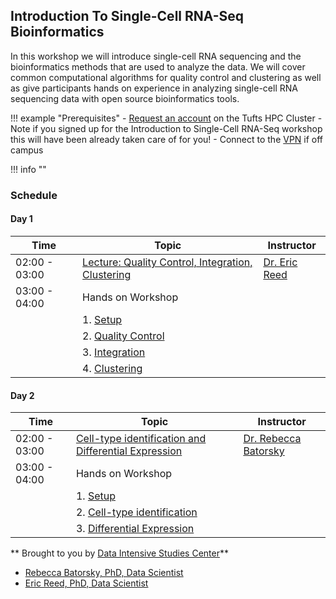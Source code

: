 ## Introduction To Single-Cell RNA-Seq Bioinformatics 

In this workshop we will introduce single-cell RNA sequencing and the bioinformatics methods that are used to analyze the data. We will cover common computational algorithms for quality control and clustering as well as give participants hands on experience in analyzing single-cell RNA sequencing data with open source bioinformatics tools.

!!! example "Prerequisites"
    - [Request an account](http://research.uit.tufts.edu/) on the Tufts HPC Cluster
        - Note if you signed up for the Introduction to Single-Cell RNA-Seq workshop this will have been already taken care of for you!
    - Connect to the [VPN](https://access.tufts.edu/vpn) if off campus

!!! info ""


### Schedule

#### Day 1

| Time |  Topic  | Instructor |
|-----------|----------|--------|
| 02:00 - 03:00 | [Lecture: Quality Control, Integration, Clustering](slides/day1_temp.pdf) | [Dr. Eric Reed](https://disc.tufts.edu/eric-reed) |
| 03:00 - 04:00 | Hands on Workshop |  |
| |1. [Setup](01_setup.md) |  |
| |2. [Quality Control](02_quality_control.md) | |
| |3. [Integration](03_integration.md)| |
| |4. [Clustering](04_clustering.md) |  |


#### Day 2

| Time |  Topic  | Instructor |
|-----------|----------|--------|
| 02:00 - 03:00 | [Cell-type identification and Differential Expression](slides/day2_temp.pdf) | [Dr. Rebecca Batorsky](https://disc.tufts.edu/people/rebecca-batorsky) |
| 03:00 - 04:00 | Hands on Workshop | |
| |1. [Setup](01_setup.md) | |
| |2. [Cell-type identification](05_cell_type_identification.md)| |
| |3. [Differential Expression](06_differential_expression.md) |  |

** Brought to you by [Data Intensive Studies Center](https://disc.tufts.edu/)**

- [Rebecca Batorsky, PhD, Data Scientist](https://disc.tufts.edu/people/rebecca-batorsky)
- [Eric Reed, PhD, Data Scientist](https://disc.tufts.edu/eric-reed)
